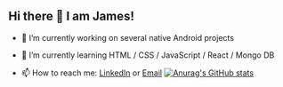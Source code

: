 ## Hi there 👋 I am James!

- 🔭 I’m currently working on several native Android projects

- 🌱 I’m currently learning HTML / CSS / JavaScript / React / Mongo DB

- 📫 How to reach me: [LinkedIn](https://www.linkedin.com/in/james-tauzin/) or [Email](James.Tauzin@outlook.com) [![Anurag's GitHub stats](https://github-readme-stats.vercel.app/api?username=Jtauzin)](https://github.com/anuraghazra/github-readme-stats)






<!--
**Jtauzin/Jtauzin** is a ✨ _special_ ✨ repository because its `README.md` (this file) appears on your GitHub profile.

Here are some ideas to get you started:

- 🔭 I’m currently working on ...
- 🌱 I’m currently learning ...
- 👯 I’m looking to collaborate on ...
- 🤔 I’m looking for help with ...
- 💬 Ask me about ...
- 📫 How to reach me: ...
- 😄 Pronouns: ...
- ⚡ Fun fact: ...
-->
